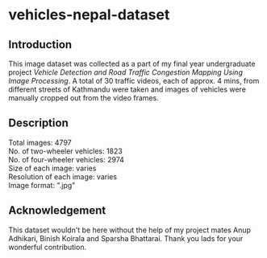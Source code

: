 # vehicles-nepal-dataset
**Introduction**
----------------

This image dataset was collected as a part of my final year undergraduate project *Vehicle Detection and Road Traffic Congestion Mapping Using Image Processing*. A total of 30 traffic videos, each of approx. 4 mins, from different streets of Kathmandu were taken and images of vehicles were manually cropped out from the video frames.

**Description**
---------------

Total images: 4797 <br />
No. of two-wheeler vehicles: 1823 <br />
No. of four-wheeler vehicles: 2974 <br />
Size of each image: varies <br />
Resolution of each image: varies <br />
Image format: ".jpg"


**Acknowledgement**
-------------------

This dataset wouldn't be here without the help of my project mates Anup Adhikari, Binish Koirala and Sparsha Bhattarai. Thank you lads for your wonderful contribution.
